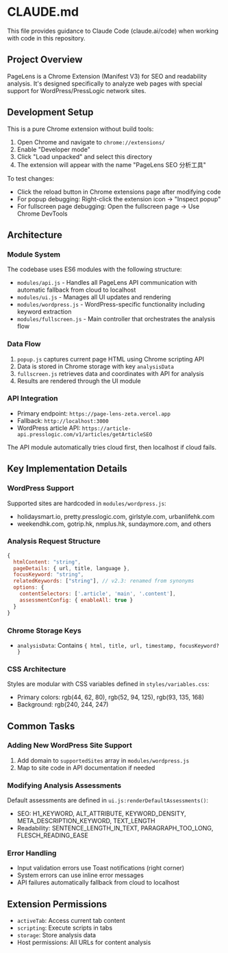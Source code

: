 # CLAUDE.md

This file provides guidance to Claude Code (claude.ai/code) when working with code in this repository.

## Project Overview

PageLens is a Chrome Extension (Manifest V3) for SEO and readability analysis. It's designed specifically to analyze web pages with special support for WordPress/PressLogic network sites.

## Development Setup

This is a pure Chrome extension without build tools:
1. Open Chrome and navigate to `chrome://extensions/`
2. Enable "Developer mode"
3. Click "Load unpacked" and select this directory
4. The extension will appear with the name "PageLens SEO 分析工具"

To test changes:
- Click the reload button in Chrome extensions page after modifying code
- For popup debugging: Right-click the extension icon → "Inspect popup"
- For fullscreen page debugging: Open the fullscreen page → Use Chrome DevTools

## Architecture

### Module System
The codebase uses ES6 modules with the following structure:
- `modules/api.js` - Handles all PageLens API communication with automatic fallback from cloud to localhost
- `modules/ui.js` - Manages all UI updates and rendering
- `modules/wordpress.js` - WordPress-specific functionality including keyword extraction
- `modules/fullscreen.js` - Main controller that orchestrates the analysis flow

### Data Flow
1. `popup.js` captures current page HTML using Chrome scripting API
2. Data is stored in Chrome storage with key `analysisData`
3. `fullscreen.js` retrieves data and coordinates with API for analysis
4. Results are rendered through the UI module

### API Integration
- Primary endpoint: `https://page-lens-zeta.vercel.app`
- Fallback: `http://localhost:3000`
- WordPress article API: `https://article-api.presslogic.com/v1/articles/getArticleSEO`

The API module automatically tries cloud first, then localhost if cloud fails.

## Key Implementation Details

### WordPress Support
Supported sites are hardcoded in `modules/wordpress.js`:
- holidaysmart.io, pretty.presslogic.com, girlstyle.com, urbanlifehk.com
- weekendhk.com, gotrip.hk, nmplus.hk, sundaymore.com, and others

### Analysis Request Structure
```javascript
{
  htmlContent: "string",
  pageDetails: { url, title, language },
  focusKeyword: "string",
  relatedKeywords: ["string"], // v2.3: renamed from synonyms
  options: {
    contentSelectors: ['.article', 'main', '.content'],
    assessmentConfig: { enableAll: true }
  }
}
```

### Chrome Storage Keys
- `analysisData`: Contains `{ html, title, url, timestamp, focusKeyword? }`

### CSS Architecture
Styles are modular with CSS variables defined in `styles/variables.css`:
- Primary colors: rgb(44, 62, 80), rgb(52, 94, 125), rgb(93, 135, 168)
- Background: rgb(240, 244, 247)

## Common Tasks

### Adding New WordPress Site Support
1. Add domain to `supportedSites` array in `modules/wordpress.js`
2. Map to site code in API documentation if needed

### Modifying Analysis Assessments
Default assessments are defined in `ui.js:renderDefaultAssessments()`:
- SEO: H1_KEYWORD, ALT_ATTRIBUTE, KEYWORD_DENSITY, META_DESCRIPTION_KEYWORD, TEXT_LENGTH
- Readability: SENTENCE_LENGTH_IN_TEXT, PARAGRAPH_TOO_LONG, FLESCH_READING_EASE

### Error Handling
- Input validation errors use Toast notifications (right corner)
- System errors can use inline error messages
- API failures automatically fallback from cloud to localhost

## Extension Permissions
- `activeTab`: Access current tab content
- `scripting`: Execute scripts in tabs
- `storage`: Store analysis data
- Host permissions: All URLs for content analysis